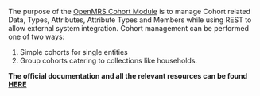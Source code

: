 The purpose of the [OpenMRS Cohort Module](https://wiki.openmrs.org/display/projects/Cohort+Module) is to manage Cohort related Data, Types, Attributes, Attribute Types and Members while using REST to allow external system integration. Cohort management can be performed one of two ways:

 1. Simple cohorts for single entities
 2. Group cohorts catering to collections like households.

<b>The official documentation and all the relevant resources can be found [HERE](https://wiki.openmrs.org/display/projects/Cohort+Module) </b>
